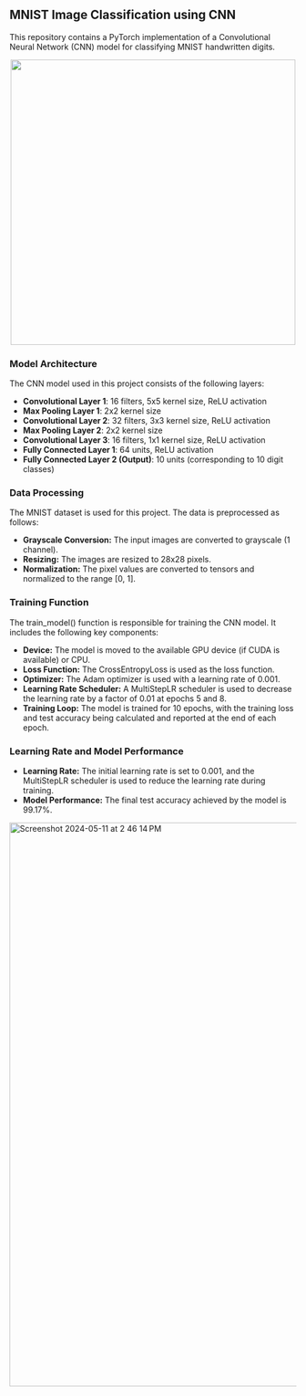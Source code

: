 ## MNIST Image Classification using CNN
This repository contains a PyTorch implementation of a Convolutional Neural Network (CNN) model for classifying MNIST handwritten digits.
<p align="center">
  <img src="https://github.com/Copng-py/bookish-barnacle/assets/146678457/c0fafdb2-53d4-442a-b65d-9eaaab76a7fb" width="500" height="500">
</p>

### Model Architecture
The CNN model used in this project consists of the following layers:
- **Convolutional Layer 1**: 16 filters, 5x5 kernel size, ReLU activation
- **Max Pooling Layer 1**: 2x2 kernel size
- **Convolutional Layer 2**: 32 filters, 3x3 kernel size, ReLU activation
- **Max Pooling Layer 2**: 2x2 kernel size
- **Convolutional Layer 3**: 16 filters, 1x1 kernel size, ReLU activation
- **Fully Connected Layer 1**: 64 units, ReLU activation
- **Fully Connected Layer 2 (Output)**: 10 units (corresponding to 10 digit classes)



### Data Processing
The MNIST dataset is used for this project. The data is preprocessed as follows:

- **Grayscale Conversion:** The input images are converted to grayscale (1 channel).
- **Resizing:** The images are resized to 28x28 pixels.
- **Normalization:** The pixel values are converted to tensors and normalized to the range [0, 1].

### Training Function
The train_model() function is responsible for training the CNN model. It includes the following key components:

- **Device:** The model is moved to the available GPU device (if CUDA is available) or CPU.
- **Loss Function:** The CrossEntropyLoss is used as the loss function.
- **Optimizer:** The Adam optimizer is used with a learning rate of 0.001.
- **Learning Rate Scheduler:** A MultiStepLR scheduler is used to decrease the learning rate by a factor of 0.01 at epochs 5 and 8.
- **Training Loop:** The model is trained for 10 epochs, with the training loss and test accuracy being calculated and reported at the end of each epoch.

### Learning Rate and Model Performance
- **Learning Rate:** The initial learning rate is set to 0.001, and the MultiStepLR scheduler is used to reduce the learning rate during training.
- **Model Performance:** The final test accuracy achieved by the model is 99.17%.
<img width="988" alt="Screenshot 2024-05-11 at 2 46 14 PM" src="https://github.com/Copng-py/bookish-barnacle/assets/146678457/4b6e3265-afd5-44a5-bbd5-115eb20477a4">
